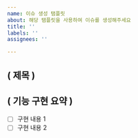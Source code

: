 ```yaml
---
name: 이슈 생성 탬플릿
about: 해당 탬플릿을 사용하여 이슈를 생성해주세요
title: ''
labels: ''
assignees: ''

---
```


## ( 제목 )

## ( 기능 구현 요약 )
- [ ] 구현 내용 1
- [ ] 구현 내용 2
